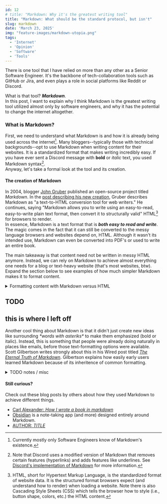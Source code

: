 ```yaml
---
id: 12
# title: "Markdown: Why it's the greatest writing tool"
title: "Markdown: What should be the standard protocol, but isn't"
slug: markdown
date: 'March 23, 2025'
img: "feature-images/markdown-utopia.png"
tags:
  - 'Internet'
  - 'Opinion'
  - 'Software'
  - 'Tools'
---
```


There is one tool that I have relied on more than any other as a Senior Software Engineer. It's the backbone of tech-collaboration tools such as GitHub or Jira, and even plays a role in social platforms like Reddit or Discord.

What is that tool? ***Markdown***. \
In this post, I want to explain why I think Markdown is the greatest writing tool utilized almost only by software engineers, and why it has the potential to change the internet altogether.

<!--more-->

### What is Markdown?
First, we need to understand what Markdown is and how it is already being used across the internet[^1]. Many bloggers--typically those with technical backgrounds--opt to use Markdown when writing content for their websites. It is a standardized format that makes writing incredibly easy. If you have ever sent a Discord message with **bold** or *italic* text, you used Markdown syntax[^2]. <!--Markdown makes formatting text such as **bold words** or *italics* as easy as surrounding text with \*'s.--> \
Anyway, let's take a formal look at the tool and its creation.

#### The creation of Markdown
In 2004, blogger [John Gruber](https://daringfireball.net) published an open-source project titled *Markdown*. In the [post describing his new creation](https://daringfireball.net/projects/markdown/), Gruber describes Markdown as "a text-to-HTML conversion tool for web writers." He continues, saying "Markdown allows you to write using an easy-to-read, easy-to-write plain text format, then convert it to structurally valid" HTML[^3] for browsers to render. \
In essence, Markdown is a text format that is ***both easy to read and write***. The magic comes in the fact that it can still be converted to the messy language browsers and websites depend on, HTML. Although it wasn't its intended use, Markdown can even be converted into PDF's or used to write an entire book.

The main takeaway is that content need not be written in messy HTML anymore. Instead, we can rely on Markdown to achieve almost everything one needs for a blog or text-heavy website (that's most websites, btw). \
Expand the section below to see examples of how much simpler Markdown makes it to format content.

<details>

  <summary class="text-lg font-bold hover:underline cursor-pointer">Formatting content with Markdown versus HTML</summary>
  <!--<summary class="underline hover:no-underline cursor-pointer">Markdown versus HTML Examples</summary>-->
    
  Let's look at how a couple basic writing structures are built using Markdown versus HTML. We will explore examples for [a basic website home page](#example-1-website-home-page) and then [a table](#example-2-table).


  ### Example 1: Website home page
  Take a look at this basic home page for my website including formatted text, headings, and a hyperlink. First, let's look at the content in Markdown.

  #### Markdown
  ```markdown
  ## Hi 👋
  *Welcome to my corner of the internet.*

  ### I'm Cal
  I am a **software engineer** who loves pretty much everything that has to do with computers.
  I also fancy long walks outside.
  
  If you want to get in touch or have any questions while viewing my website,
  please feel free to [reach out to me](/contact).
  ```
  As you can see, the syntax is quite minimal. The headings are defined simply by placing `#`'s ahead of the text. Bold and italic formatting is done simply by surrounding text with `*`'s. Lastly, the hyperlink is easily defined by placing the text in brackets and the desired URL in following paranthesis like `[Click me](https://example.com)`. \
  Moving on, we can see how a Markdown parser converts everything into HTML.

  #### HTML
  ```html
  <h2>Hi 👋</h2>
  <p><em>Welcome to my corner of the internet</em>.</p>

  <h3>I'm Cal</h3>
  <p>I am a <strong>software engineer</strong> who loves pretty much everything
     that has to do with computers. I also fancy long walks outside.</p>

  <p>If you want to get in touch or have any questions while viewing my website,
     please feel free to <a href="/contact">reach out to me</a>.</p>
  ```
  This HTML can then be interpreted by a web browser and will render into what's shown below.

  #### Rendered
  > ## Hi 👋
  > *Welcome to my corner of the internet.*
  >
  > ### I'm Cal
  > I am a **software engineer** who loves pretty much everything that has to do with computers. I also fancy long walks outside.
  >
  > If you want to get in touch or have any questions while viewing my website, please feel free to [reach out to me](/contact).

  ---

  ### Example 2: Table
  At the time of writing this, the wealth inequality in America is a hot topic, so let's create a table with the Net Worth of the big players' into a table. \
  For this example, let's reverse the order. We will first see the rendered content, then the HTML, and finally the Markdown version.

  #### Rendered
  > | Person           | Age | Net worth (USD) |
  > | ---------------- | --- | --------------- |
  > | Elon Musk        | 53  | $334.5 Billion  |
  > | Jeff Bezos       | 61  | $212.3 Billion  |
  > | Mark Zuckerberg  | 40  | $206.1 Billion  |
  > | Warren Buffet    | 94  | $162.6 Billion  |

  #### HTML
  ```html
  <table>
    <thead>
      <tr>
        <th>Person</th>
        <th>Age</th>
        <th>Net worth (USD)</th>
      </tr>
    </thead>
    <tbody>
      <tr>
        <td>Elon Musk</td>
        <td>53</td>
        <td>$334.5 Billion</td>
      </tr>
      <tr>
        <td>Jeff Bezos</td>
        <td>61</td>
        <td>$212.3 Billion</td>
      </tr>
      <tr>
        <td>Mark Zuckerberg</td>
        <td>40</td>
        <td>$206.1 Billion</td>
      </tr>
      <tr>
        <td>Warren Buffet</td>
        <td>94</td>
        <td>$162.6 Billion</td>
      </tr>
    </tbody>
  </table>
  ```
  There isn't much to say about this. It's a mess, and this is a very simple table. Imagine how confusing tables with more columns may look like.

  #### Markdown
  ```
  | Person          | Age | Net worth (USD) |
  | --------------- | --- | --------------- |
  | Elon Musk       | 53  | $334.5 Billion  |
  | Jeff Bezos      | 61  | $212.3 Billion  |
  | Mark Zuckerberg | 40  | $206.1 Billion  |
  | Warren Buffet   | 94  | $162.6 Billion  |
  ```
  As you can see, the Markdown format is intuitive and easy to interpret.
  
  ---

  Both examples show that the content is easy to write/read even in unrendered Markdown format. The same cannot be said for HTML.

</details>

## TODO
## this is where I left off

<!-- REwrite this AND determine where to include it-->
Another cool thing about Markdown is that it didn't just create new ideas like surrounding *\*words with asteriks\** to make them emphasized (bold or italic). Instead, this is something that people were already doing naturally in places like emails, before those text-formatting options were available. Scott Gilbertson writes strongly about this in his Wired post titled [*The Eternal Truth of Markdown*](https://www.wired.com/story/the-eternal-truth-of-markdown/). Gilbertson explains how easily early users learned Markdown because of its inheritence of common formatting.

<details>

  <summary>TODO notes / misc </summary>

  <!-- TODO sections -->

   ##### Similar tools
   <!-- Refer to Latex -->


   #### "Flavors" of Markdown
   ...

   #### Markdown extensions
   ...
   <!-- i.e., Mermaid -->


   #### Quotes to throw in

   > Markdown syntax is designed to be readable and unobtrusive, so the text in Markdown files can be read even if it isn’t rendered
   (FROM )


   #### Use cases
   - a new protocol (standard)
   - all social platforms
     - YouTube video descriptions
     - Instagram descriptions
     - Facebook posts
     - Twitter tweets
     - Email
   -
   - books

   #### Other things to throw-in
   - demo site (messaround with markdown)
     - https://markdown-it.github.io/
     - [CommonMark - Interactive tutorial](https://commonmark.org/help/tutorial/)
     - [CommonMark - Markdown Overview](https://commonmark.org/)
   - Fun fact: ChatGPT uses Markdown in its responses (that's why it can display tables and other things so easily).
   #### Where it needs improving
   - Buggy spacing (i.e., details/summary, nested stuff)

</details>

#### Still curious?
Check out these blog posts by others about how they used Markdown to achieve different things.
- [Carl Alexander: *How I wrote a book in markdown*](https://carlalexander.ca/write-book-markdown/)
- [Obsidian](https://obsidian.md/about) is a note-taking app (and more) designed entirely around Markdown. 
- [AUTHOR: *TITLE*]() <!-- TODO -->

[^1]: Currently mostly only Software Engineers know of Markdown's existence.
[^2]: Note that Discord uses a modified version of Markdown that removes certain features (hyperlinks) and adds features like <span style="underline">underlines</span>. See [Discord's implementation of Markdown](https://support.discord.com/hc/en-us/articles/210298617-Markdown-Text-101-Chat-Formatting-Bold-Italic-Underline) for more information.
[^3]: HTML, short for Hypertext Markup Language, is the standardized format of website data. It is the structured format browsers expect (and understand how to render) when loading a website. Note there is also Cascading Style Sheets (CSS) which tells the browser how to style (i.e., button shape, colors, etc.) the HTML content.
